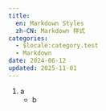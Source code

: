 ```yaml
---
title:
  en: Markdown Styles
  zh-CN: Markdown 样式
categories:
  - $locale:category.test
  - Markdown
date: 2024-06-12
updated: 2025-11-01
---
```


1. a
    - b
